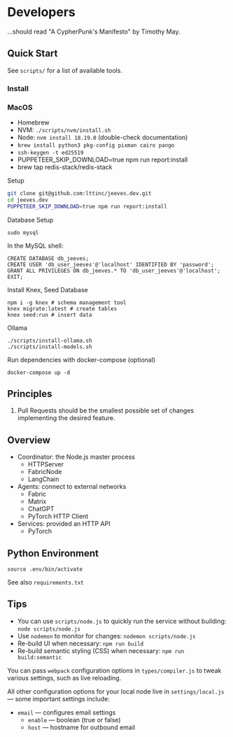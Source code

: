 # Developers
...should read "A CypherPunk's Manifesto" by Timothy May.

## Quick Start
See `scripts/` for a list of available tools.

### Install
### MacOS
- Homebrew
- NVM: `./scripts/nvm/install.sh`
- Node: `nvm install 18.19.0` (double-check documentation)
- `brew install python3 pkg-config pixman cairo pango`
- `ssh-keygen -t ed25519`
- PUPPETEER_SKIP_DOWNLOAD=true npm run report:install
- brew tap redis-stack/redis-stack

Setup
```bash
git clone git@github.com:lttinc/jeeves.dev.git
cd jeeves.dev
PUPPETEER_SKIP_DOWNLOAD=true npm run report:install
```

Database Setup
```
sudo mysql
```

In the MySQL shell:
```
CREATE DATABASE db_jeeves;
CREATE USER 'db_user_jeeves'@'localhost' IDENTIFIED BY 'password';
GRANT ALL PRIVILEGES ON db_jeeves.* TO 'db_user_jeeves'@'localhost';
EXIT;
```

Install Knex, Seed Database
```
npm i -g knex # schema management tool
knex migrate:latest # create tables
knex seed:run # insert data
```

Ollama
```
./scripts/install-ollama.sh
./scripts/install-models.sh
```

Run dependencies with docker-compose (optional)
```
docker-compose up -d
```

## Principles
1. Pull Requests should be the smallest possible set of changes implementing the desired feature.

## Overview
- Coordinator: the Node.js master process
  - HTTPServer
  - FabricNode
  - LangChain
- Agents: connect to external networks
  - Fabric
  - Matrix
  - ChatGPT
  - PyTorch HTTP Client
- Services: provided an HTTP API
  - PyTorch

## Python Environment
`source .env/bin/activate`

See also `requirements.txt`

## Tips
- You can use `scripts/node.js` to quickly run the service without building: `node scripts/node.js`
- Use `nodemon` to monitor for changes: `nodemon scripts/node.js`
- Re-build UI when necessary: `npm run build`
- Re-build semantic styling (CSS) when necessary: `npm run build:semantic`

You can pass `webpack` configuration options in `types/compiler.js` to tweak various settings, such as live reloading.

All other configuration options for your local node live in `settings/local.js` — some important settings include:

- `email` — configures email settings
  - `enable` — boolean (true or false)
  - `host` — hostname for outbound email
